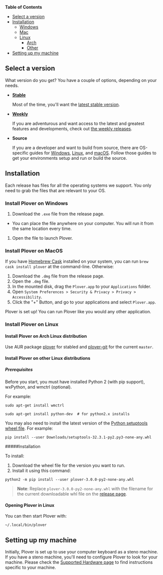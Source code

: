 **Table of Contents**

- [Select a version](#select-a-version)
- [Installation](#installation)
  - [Windows](#windows)
  - [Mac](#mac)
  - [Linux](#linux)
    - [Arch](#arch)
    - [Other](#other)
- [Setting up my machine](#setting-up-my-machine)

## Select a version

What version do you get? You have a couple of options, depending on your needs.

- [**Stable**](https://github.com/openstenoproject/plover/releases/latest)

    Most of the time, you'll want the [latest stable version](https://github.com/openstenoproject/plover/releases/latest).
- [**Weekly**](https://github.com/openstenoproject/plover/releases)

    If you are adventurous and want access to the latest and greatest features and developments, check out [the weekly releases](https://github.com/openstenoproject/plover/releases).
- **Source**

    If you are a developer and want to build from source, there are OS-specific guides for [Windows](https://github.com/openstenoproject/plover/tree/master/windows), [Linux](https://github.com/openstenoproject/plover/tree/master/linux), and [macOS](https://github.com/openstenoproject/plover/tree/master/osx). Follow those guides to get your environments setup and run or build the source.

## Installation

Each release has files for all the operating systems we support. You only need to grab the files that are relevant to your OS.

### Install Plover on Windows

1. Download the `.exe` file from the release page.
  * You can place the file anywhere on your computer. You will run it from the same location every time.
1. Open the file to launch Plover.

### Install Plover on MacOS

If you have [Homebrew Cask](https://caskroom.github.io/) installed on your system, you can run `brew cask install plover` at the command-line. Otherwise:

1. Download the `.dmg` file from the release page.
1. Open the `.dmg` file.
1. In the mounted disk, drag the `Plover.app` to your `Applications` folder.
1. Open `System Preferences > Security & Privacy > Privacy > Accessibility`.
1. Click the "+" Button, and go to your applications and select `Plover.app`.

Plover is set up! You can run Plover like you would any other application.

### Install Plover on Linux

#### Install Plover on Arch Linux distribution

Use AUR package [plover](https://aur.archlinux.org/packages/plover/) for stabled and [plover-git](https://aur.archlinux.org/packages/plover-git/) for the current `master`.

#### Install Plover on other Linux distributions 

##### Prerequisites
Before you start, you must have installed Python 2 (with pip support), wxPython, and wmctrl (optional). 

For example:

`sudo apt-get install wmctrl`

`sudo apt-get install python-dev  # for python2.x installs`

You may also need to install the latest version of the [Python setuptools wheel file](https://pypi.python.org/packages/69/19/b1dff551058ce79d88b1e3688f1c735590d7ddf44d10681512133b35019f/setuptools-32.3.1-py2.py3-none-any.whl#md5=9fe4e32f20a9b13c206c1bdc4c9feaf4).
For example:

`pip install --user Downloads/setuptools-32.3.1-py2.py3-none-any.whl`

#####Installation

To install:

1. Download the wheel file for the version you want to run. 
1. Install it using this command:

`python2 -m pip install --user plover-3.0.0-py2-none-any.whl`

> **Note**: Replace `plover-3.0.0-py2-none-any.whl` with the filename for the current downloadable whl file on the [release page](https://github.com/openstenoproject/plover/releases). 

#### Opening Plover in Linux

You can then start Plover with:

`~/.local/bin/plover`

## Setting up my machine

Initially, Plover is set up to use your computer keyboard as a steno machine. If you have a steno machine, you'll need to configure Plover to look for your machine. Please check the [Supported Hardware page](https://github.com/openstenoproject/plover/wiki/Supported-Hardware) to find instructions specific to your machine.